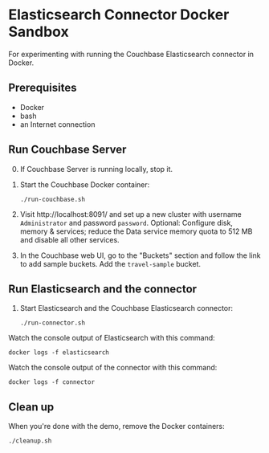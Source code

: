 # Elasticsearch Connector Docker Sandbox

For experimenting with running the Couchbase Elasticsearch connector in Docker.

## Prerequisites

* Docker
* bash
* an Internet connection

## Run Couchbase Server

0. If Couchbase Server is running locally, stop it.

1. Start the Couchbase Docker container:

       ./run-couchbase.sh

2. Visit http://localhost:8091/ and set up a new cluster with username `Administrator` and password `password`.
Optional: Configure disk, memory & services; reduce the Data service memory quota to 512 MB and disable all other services.

3. In the Couchbase web UI, go to the "Buckets" section and follow the link to add sample buckets.
Add the `travel-sample` bucket.

## Run Elasticsearch and the connector

1. Start Elasticsearch and the Couchbase Elasticsearch connector:

       ./run-connector.sh

Watch the console output of Elasticsearch with this command:

    docker logs -f elasticsearch

Watch the console output of the connector with this command:

    docker logs -f connector


## Clean up

When you're done with the demo, remove the Docker containers:

    ./cleanup.sh
